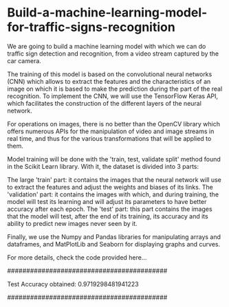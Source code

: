 # Build-a-machine-learning-model-for-traffic-signs-recognition
We are going to build a machine learning model with which we can do traffic sign detection and recognition, from a video stream captured by the car camera.

The training of this model is based on the convolutional neural networks (CNN) which allows to extract the features and the characteristics of an image on which it is based to make the prediction during the part of the real recognition.
To implement the CNN, we will use the TensorFlow Keras API, which facilitates the construction of the different layers of the neural network.

For operations on images, there is no better than the OpenCV library which offers numerous APIs for the manipulation of video and image streams in real time, and thus for the various transformations that will be applied to them.

Model training will be done with the 'train, test, validate split' method found in the Scikit Learn library. With it, the dataset is divided into 3 parts:

The large 'train' part: it contains the images that the neural network will use to extract the features and adjust the weights and biases of its links.
The 'validation' part: it contains the images with which, and during training, the model will test its learning and will adjust its parameters to have better accuracy after each epoch.
The 'test' part: this part contains the images that the model will test, after the end of its training, its accuracy and its ability to predict new images never seen by it.

Finally, we use the Numpy and Pandas libraries for manipulating arrays and dataframes, and MatPlotLib and Seaborn for displaying graphs and curves.



For more details, check the code provided here...


##########################################

Test Accuracy obtained: 0.9719298481941223

##########################################

